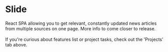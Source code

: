 # Slide
React SPA allowing you to get relevant, constantly updated news articles from multiple sources on one page. More info to come closer to release.<br><br>
If you're curious about features list or project tasks, check out the 'Projects' tab above.
